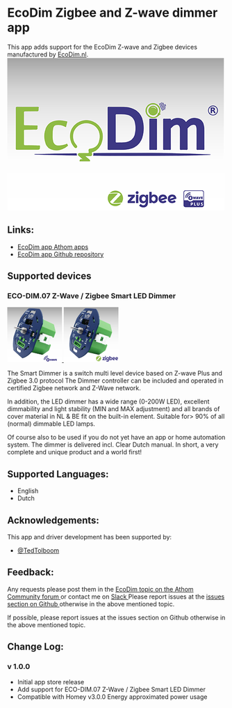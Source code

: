 # EcoDim Zigbee and Z-wave dimmer app

This app adds support for the EcoDim Z-wave and Zigbee devices manufactured by [EcoDim.nl](https://www.ecodim.nl/eco-dim07-zigbee-z-wave-smart-led-dimmer.html).  
<a href="https://www.ecodim.nl/eco-dim07-zigbee-z-wave-smart-led-dimmer.html">
  <img src="https://raw.githubusercontent.com/EcoDimBV/nl.EcoDim/master/assets/images/ecodim-large.png">
</a>  

## Links:
* [EcoDim app Athom apps ](https://apps.athom.com/app/nl.EcoDim)
* [EcoDim app Github repository ](https://github.com/EcoDimBV/nl.EcoDim)

## Supported devices

### ECO-DIM.07 Z-Wave / Zigbee Smart LED Dimmer
<a href="https://www.ecodim.nl/eco-dim07-zigbee-z-wave-smart-led-dimmer.html">
  <img src="https://raw.githubusercontent.com/EcoDimBV/nl.EcoDim/master/drivers/eco-dim07-z-wave/assets/images/large.png" width="25%" height="25%">
</a><a href="https://www.ecodim.nl/eco-dim07-zigbee-z-wave-smart-led-dimmer.html">
  <img src="https://raw.githubusercontent.com/EcoDimBV/nl.EcoDim/master/drivers/eco-dim07-zigbee/assets/images/large.png" width="25%" height="25%">
</a>  

The Smart Dimmer is a switch multi level device based on Z-wave Plus and Zigbee 3.0 protocol The Dimmer controller can be included and operated in certified Zigbee network and Z-Wave network.

In addition, the LED dimmer has a wide range (0-200W LED), excellent dimmability and light stability (MIN and MAX adjustment) and all brands of cover material in NL & BE fit on the built-in element.
Suitable for> 90% of all (normal) dimmable LED lamps.

Of course also to be used if you do not yet have an app or home automation system. The dimmer is delivered incl. Clear Dutch manual. In short, a very complete and unique product and a world first!

## Supported Languages:
* English
* Dutch

## Acknowledgements:

This app and driver development has been supported by:

* [@TedTolboom](https://forum.athom.com/profile/TedTolboom)

## Feedback:

Any requests please post them in the [EcoDim topic on the Athom Community forum ](https://community.athom.com/t/17632/) or contact me on [Slack ](https://athomcommunity.slack.com/team/tedtolboom)
Please report issues at the [issues section on Github ](https://github.com/EcoDimBV/nl.EcoDim/issues) otherwise in the above mentioned topic.

If possible, please report issues at the issues section on Github otherwise in the above mentioned topic.

## Change Log:

### v 1.0.0
* Initial app store release   
* Add support for ECO-DIM.07 Z-Wave / Zigbee Smart LED Dimmer   
* Compatible with Homey v3.0.0 Energy approximated power usage      
